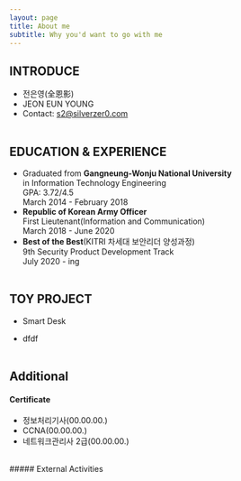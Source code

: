 ```yaml
---
layout: page
title: About me
subtitle: Why you'd want to go with me
---
```


## INTRODUCE
- 전은영(全恩影)
- JEON EUN YOUNG
- Contact: s2@silverzer0.com
<br><br>

## EDUCATION & EXPERIENCE
- Graduated from <b>Gangneung-Wonju National University</b><br>
  in Information Technology Engineering<br>
  GPA: 3.72/4.5<br>
  March 2014 - February 2018
- <b>Republic of Korean Army Officer</b><br>
  First Lieutenant(Information and Communication)<br>
  March 2018 - June 2020 
- <b>Best of the Best</b>(KITRI 차세대 보안리더 양성과정)<br>
  9th Security Product Development Track<br>
  July 2020 - ing
<br><br>
  
## TOY PROJECT
- Smart Desk
* dfdf
<br><br>

## Additional 
#### Certificate
- 정보처리기사(00.00.00.)
- CCNA(00.00.00.)
- 네트워크관리사 2급(00.00.00.)
<br>
##### External Activities
<br>

### 

